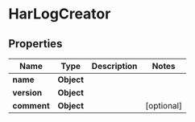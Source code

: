 

# HarLogCreator


## Properties

| Name | Type | Description | Notes |
|------------ | ------------- | ------------- | -------------|
|**name** | **Object** |  |  |
|**version** | **Object** |  |  |
|**comment** | **Object** |  |  [optional] |



